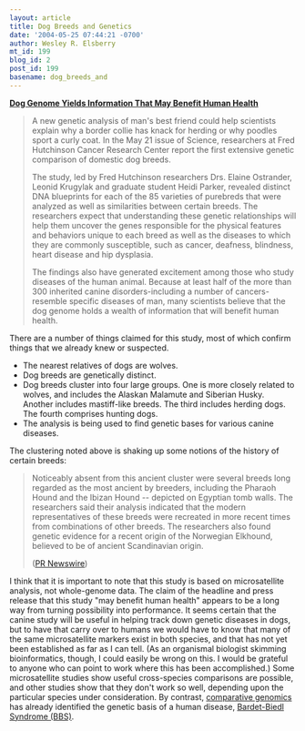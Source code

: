 ```yaml
---
layout: article
title: Dog Breeds and Genetics
date: '2004-05-25 07:44:21 -0700'
author: Wesley R. Elsberry
mt_id: 199
blog_id: 2
post_id: 199
basename: dog_breeds_and
---
```

**[Dog Genome Yields Information That May Benefit Human Health](http://www.sciencedaily.com/print.php?url=/releases/2004/05/040521072934.htm)**

> A new genetic analysis of man's best friend could help scientists explain why a border collie has knack for herding or why poodles sport a curly coat. In the May 21 issue of Science, researchers at Fred Hutchinson Cancer Research Center report the first extensive genetic comparison of domestic dog breeds.
> 
> The study, led by Fred Hutchinson researchers Drs. Elaine Ostrander, Leonid Krugylak and graduate student Heidi Parker, revealed distinct DNA blueprints for each of the 85 varieties of purebreds that were analyzed as well as similarities between certain breeds. The researchers expect that understanding these genetic relationships will help them uncover the genes responsible for the physical features and behaviors unique to each breed as well as the diseases to which they are commonly susceptible, such as cancer, deafness, blindness, heart disease and hip dysplasia.
> 
> The findings also have generated excitement among those who study diseases of the human animal. Because at least half of the more than 300 inherited canine disorders-including a number of cancers-resemble specific diseases of man, many scientists believe that the dog genome holds a wealth of information that will benefit human health.

There are a number of things claimed for this study, most of which confirm things that we already knew or suspected.


* The nearest relatives of dogs are wolves.
* Dog breeds are genetically distinct.
* Dog breeds cluster into four large groups. One is more closely related to wolves, and includes the Alaskan Malamute and Siberian Husky. Another includes mastiff-like breeds. The third includes herding dogs. The fourth comprises hunting dogs.
* The analysis is being used to find genetic bases for various canine diseases.


The clustering noted above is shaking up some notions of the history of certain breeds:

> Noticeably absent from this ancient cluster were several breeds long
> regarded as the most ancient by breeders, including the Pharaoh Hound and the
> Ibizan Hound -- depicted on Egyptian tomb walls. The researchers said their
> analysis indicated that the modern representatives of these breeds were
> recreated in more recent times from combinations of other breeds. The
> researchers also found genetic evidence for a recent origin of the Norwegian
> Elkhound, believed to be of ancient Scandinavian origin.
> 
> ([PR Newswire](http://www.prnewswire.com/cgi-bin/stories.pl?ACCT=109&amp;STORY=/www/story/05-21-2004/0002179211&amp;EDATE=))

I think that it is important to note that this study is based on microsatellite analysis, not whole-genome data. The claim of the headline and press release that this study "may benefit human health" appears to be a long way from turning possibility into performance. It seems certain that the canine study will be useful in helping track down genetic diseases in dogs, but to have that carry over to humans we would have to know that many of the same microsatellite markers exist in both species, and that has not yet been established as far as I can tell. (As an organismal biologist skimming bioinformatics, though, I could easily be wrong on this. I would be grateful to anyone who can point to work where this has been accomplished.) Some microsatellite studies show useful cross-species comparisons are possible, and other studies show that they don't work so well, depending upon the particular species under consideration. By contrast, [comparative genomics](http://www.ncbi.nlm.nih.gov/XREFdb/Bassett/Genetwork/) has already identified the genetic basis of a human disease, [Bardet-Biedl Syndrome (BBS)](http://news-info.wustl.edu/news/page/print/868.html).
